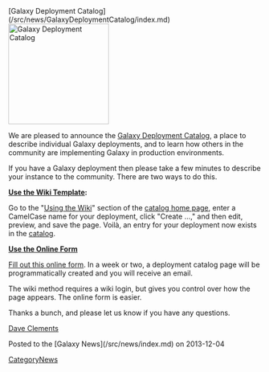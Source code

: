 <div class='newsItemHeader'>[Galaxy Deployment Catalog](/src/news/GalaxyDeploymentCatalog/index.md)</div>

<div class='right'><a href='/src/Community/Deployments/index.md'><img src="/src/images/Logos/GalaxyDeploymentCatalog200.png" alt="Galaxy Deployment Catalog" width="200" /></a></div> 

We are pleased to announce the [Galaxy Deployment Catalog](/src/Community/Deployments/index.md), a place to describe individual Galaxy deployments, and to learn how others in the community are implementing Galaxy in production environments.

If you have a Galaxy deployment then please take a few minutes to describe your instance to the community.  There are two ways to do this.

**[Use the Wiki Template](/src/Community/Deployments/index.md#using-the-wiki):**

   Go to the "[Using the Wiki](/src/Community/Deployments/index.md#using-the-wiki)" section of the [catalog home page](/src/Community/Deployments/index.md), enter a CamelCase name for your deployment, click "Create ...," and then edit, preview, and save the page. Voilà, an entry for your deployment now exists in the [catalog](/src/Community/Deployments/index.md).  

**[Use the Online Form](http://bit.ly/gxydeployform)**

   [Fill out this online form](http://bit.ly/gxydeployform).  In a week or two, a deployment catalog page will be programmatically created and you will receive an email.  

The wiki method requires a wiki login, but gives you control over how the page appears. The online form is easier.

Thanks a bunch, and please let us know if you have any questions.

[Dave Clements](/src/DaveClements/index.md) 

<div class='newsItemFooter'>Posted to the [Galaxy News](/src/news/index.md) on 2013-12-04</div>

[CategoryNews](/src/CategoryNews/index.md)

